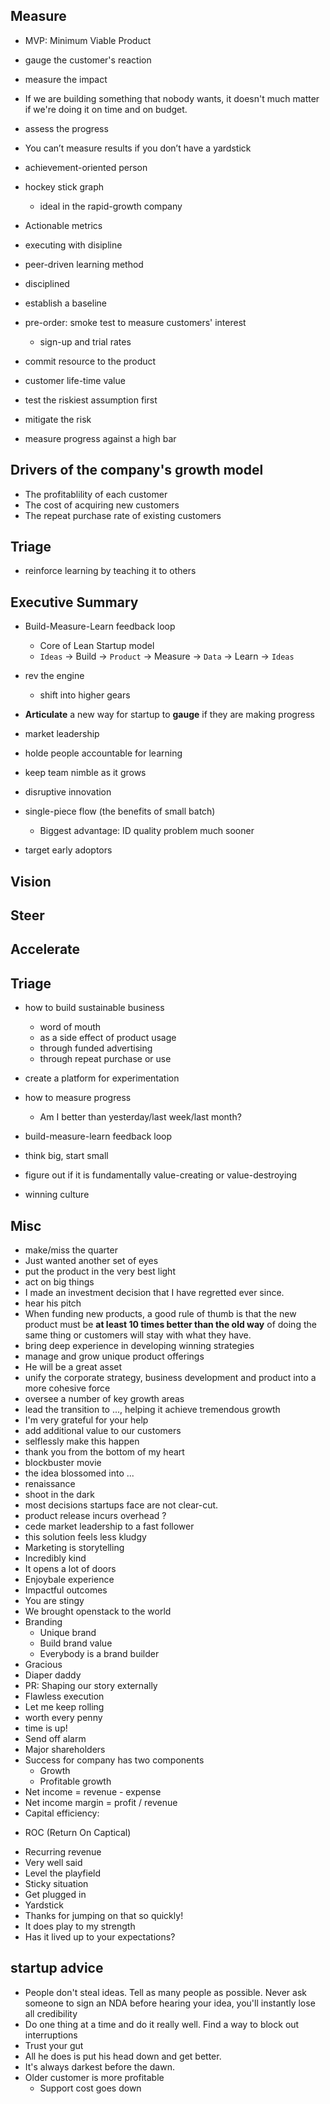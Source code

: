 ## Measure

- MVP: Minimum Viable Product 
- gauge the customer's reaction
- measure the impact

- If we are building something that nobody wants, it doesn't much matter if we're doing it on time and on budget.
- assess the progress
- You can’t measure results if you don’t have a yardstick
- achievement-oriented person
- hockey stick graph
    - ideal in the rapid-growth company
- Actionable metrics
- executing with disipline
- peer-driven learning method
- disciplined
- establish a baseline
- pre-order: smoke test to measure customers' interest
    - sign-up and trial rates
- commit resource to the product
- customer life-time value
- test the riskiest assumption first
- mitigate the risk
- measure progress against a high bar

## Drivers of the company's growth model
- The profitablility of each customer
- The cost of acquiring new customers
- The repeat purchase rate of existing customers

## Triage
+ reinforce learning by teaching it to others

## Executive Summary
+ Build-Measure-Learn feedback loop
    - Core of Lean Startup model
    - `Ideas` -> Build -> `Product` -> Measure -> `Data` -> Learn -> `Ideas`
+ rev the engine
    - shift into higher gears

+ **Articulate** a new way for startup to **gauge** if they are making progress
+ market leadership
+ holde people accountable for learning
+ keep team nimble as it grows
+ disruptive innovation
+ single-piece flow (the benefits of small batch)
  + Biggest advantage: ID quality problem much sooner
+ target early adoptors 

## Vision

## Steer

## Accelerate

## Triage

+ how to build sustainable business
    + word of mouth
    + as a side effect of product usage
    + through funded advertising
    + through repeat purchase or use

+ create a platform for experimentation

+ how to measure progress
    + Am I better than yesterday/last week/last month?

+ build-measure-learn feedback loop

+ think big, start small

+ figure out if it is fundamentally value-creating or value-destroying

+ winning culture

## Misc
+ make/miss the quarter 
+ Just wanted another set of eyes
+ put the product in the very best light
+ act on big things
+ I made an investment decision that I have regretted ever since.
+ hear his pitch
+ When funding new products, a good rule of thumb is that the new product must be **at least 10 times better than the old way** of doing the same thing or customers will stay with what they have. 
+ bring deep experience in developing winning strategies
+ manage and grow unique product offerings
+ He will be a great asset
+ unify the corporate strategy, business development and product into a more cohesive force
+ oversee a number of key growth areas
+ lead the transition to ..., helping it achieve tremendous growth
+ I'm very grateful for your help
+ add additional value to our customers
+ selflessly make this happen
+ thank you from the bottom of my heart
+ blockbuster movie
+ the idea blossomed into ...
+ renaissance
+ shoot in the dark
+ most decisions startups face are not clear-cut.
+ product release incurs overhead ?
+ cede market leadership to a fast follower
+ this solution feels less kludgy
+ Marketing is storytelling
+ Incredibly kind
+ It opens a lot of doors
+ Enjoybale experience
+ Impactful outcomes
+ You are stingy
+ We brought openstack to the world
+ Branding
	- Unique brand
	- Build brand value
	- Everybody is a brand builder
+ Gracious
+ Diaper daddy
+ PR: Shaping our story externally
+ Flawless execution
+ Let me keep rolling
+ worth every penny
+ time is up!
+ Send off alarm
+ Major shareholders
+ Success for company has two components
	+ Growth
	+ Profitable growth
+ Net income = revenue - expense
+ Net income margin = profit / revenue
+ Capital efficiency:
 - ROC (Return On Captical)
+ Recurring revenue
+ Very well said
+ Level the playfield
+ Sticky situation
+ Get plugged in
+ Yardstick
+ Thanks for jumping on that so quickly!
+ It does play to my strength
+ Has it lived up to your expectations?

## startup advice
+ People don't steal ideas. Tell as many people as possible. Never ask someone to sign an NDA before hearing your idea, you'll instantly lose all credibility
+ Do one thing at a time and do it really well. Find a way to block out interruptions
+ Trust your gut
+ All he does is put his head down and get better.
+ It's always darkest before the dawn.
+ Older customer is more profitable
	- Support cost goes down
